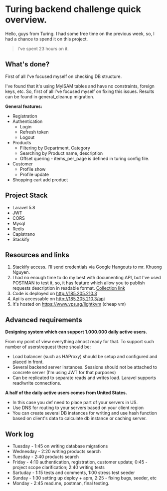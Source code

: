 Turing backend challenge quick overview.
============

Hello, guys from Turing. 
I had some free time on the previous week, so, I had a chance to spend it on this project.
> I've spent 23 hours on it. 

## What's done?
First of all I've focused myself on checking DB structure. 

I've found that it's using MyISAM tables and have no constraints, foreign keys, etc.
So, first of all I've focused myself on fixing this issues. 
Results can be found in general_cleanup migration.

**General features:**
- Registration
- Authentication
  - Login
  - Refresh token
  - Logout
- Products
  - Filtering by Department, Category
  - Searching by Product name, description
  - Offset quering - items_per_page is defined in turing config file. 
- Customer 
  - Profile show
  - Profile update
- Shopping cart add product

## Project Stack
- Laravel 5.8
- JWT
- CORS 
- Mysql
- Redis 
- Capistrano
- Stackify


## Resources and links
1. Stackify access. I'll send credentials via Google Hangouts to mr. Khuong Nguyen.
2. I had no enough time to do my best with documenting API, but I've used POSTMAN to test it, so, it has feature
which allow you to publish requests description in readable format. 
[Collection link](https://vitrinazaimov.postman.co/collections/5767740-860de05d-0c26-4e10-8a5c-da67496305ec?workspace=20d59130-c49e-49e8-914a-8635950c4f06#a53e1385-0996-456d-8d2e-34a7c3a8e0f1)
3. Code is deployed on http://185.205.210.3
3. Api is accessable on http://185.205.210.3/api
4. It's hosted on https://www.vps.ag/lightkvm (cheap vm)


## Advanced requirements
**Designing system which can support 1.000.000 daily active users.**

From my point of view everything almost ready for that. 
To support such number of users\request there should be:
- Load balancer (such as HAProxy) should be setup and configured and placed in front. 
- Several backend server instances. Sessions should not be attached to concrete server (I'm using JWT for that purposes) 
- Can be replicated to separate reads and writes load. Laravel supports read\write connections. 

**A half of the daily active users comes from United States.**
 - In this case you def need to place part of your servers in US.
 - Use DNS for routing to your servers based on your client region
 - You can create several DB instances for writing and use hash function based on client's data to calculate db instance or caching server. 


## Work log
- Tuesday - 1:45 on writing database migrations
- Wednesday - 2:20 writing products search
- Tuesday  - 2:40 products search
- Friday - 4:10 authentication, registration, customer update; 0:45 - project scope clarification; 2:40 writing tests
- Sartuday - 1:15 tests and comments, 1:00 stress test seeder
- Sunday - 1:30 setting up deploy + apm, 2:25 - fixing bugs, seeder, etc
- Monday - 2:45 read.me, postman, final testing. 




